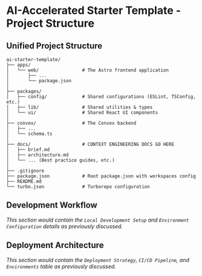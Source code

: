 # AI-Accelerated Starter Template - Project Structure

## Unified Project Structure

```plaintext
ai-starter-template/
├── apps/
│   └── web/                # The Astro frontend application
│       ├── ...
│       └── package.json
│
├── packages/
│   ├── config/             # Shared configurations (ESLint, TSConfig, etc.)
│   ├── lib/                # Shared utilities & types
│   └── ui/                 # Shared React UI components
│
├── convex/                 # The Convex backend
│   ├── ...
│   └── schema.ts
│
├── docs/                   # CONTEXT ENGINEERING DOCS GO HERE
│   ├── brief.md
│   ├── architecture.md
│   └── ... (Best practice guides, etc.)
│
├── .gitignore
├── package.json            # Root package.json with workspaces config
├── README.md
└── turbo.json              # Turborepo configuration
```

## Development Workflow

*This section would contain the `Local Development Setup` and `Environment Configuration` details as previously discussed.*

## Deployment Architecture

*This section would contain the `Deployment Strategy`, `CI/CD Pipeline`, and `Environments` table as previously discussed.*
